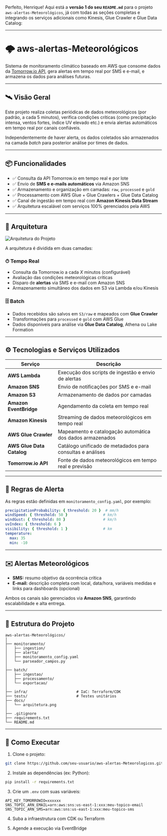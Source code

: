 Perfeito, Henrique! Aqui está a **versão 1 do seu `README.md`** para o projeto `aws-alertas-Meteorológicos`, já com todas as seções completas e integrando os serviços adicionais como Kinesis, Glue Crawler e Glue Data Catalog:

---

# 🌩️ aws-alertas-Meteorológicos

Sistema de monitoramento climático baseado em AWS que consome dados da [Tomorrow.io API](https://app.tomorrow.io/home), gera alertas em tempo real por SMS e e-mail, e armazena os dados para análises futuras.

---

## 🛰️ Visão Geral

Este projeto realiza coletas periódicas de dados meteorológicos (por padrão, a cada 5 minutos), verifica condições críticas (como precipitação intensa, ventos fortes, índice UV elevado etc.) e envia alertas automáticos em tempo real por canais confiáveis.

Independentemente de haver alerta, os dados coletados são armazenados na camada *batch* para posterior análise por times de dados.

---

## 📦 Funcionalidades

- ✅ Consulta da API Tomorrow.io em tempo real e por lote
- ✅ Envio de **SMS e e-mails automáticos** via Amazon SNS
- ✅ Armazenamento e organização em camadas: `raw`, `processed` e `gold`
- ✅ Processamento com AWS Glue + Glue Crawlers + Glue Data Catalog
- ✅ Canal de ingestão em tempo real com **Amazon Kinesis Data Stream**
- ✅ Arquitetura escalável com serviços 100% gerenciados pela AWS

---

## 🧭 Arquitetura

![Arquitetura do Projeto](docs/arquitetura.png)

A arquitetura é dividida em duas camadas:

### ⏱ Tempo Real
- Consulta da Tomorrow.io a cada *X* minutos (configurável)
- Avaliação das condições meteorológicas críticas
- Disparo de **alertas** via SMS e e-mail com Amazon SNS
- Armazenamento simultâneo dos dados em S3 via Lambda e/ou Kinesis

### 🗄️ Batch
- Dados recebidos são salvos em `S3/raw` e mapeados com **Glue Crawler**
- Transformações para `processed` e `gold` com AWS Glue
- Dados disponíveis para análise via **Glue Data Catalog**, Athena ou Lake Formation

---

## ⚙️ Tecnologias e Serviços Utilizados

| Serviço                     | Descrição                                                                 |
|----------------------------|---------------------------------------------------------------------------|
| **AWS Lambda**             | Execução dos scripts de ingestão e envio de alertas                       |
| **Amazon SNS**             | Envio de notificações por SMS e e-mail                                   |
| **Amazon S3**              | Armazenamento de dados por camadas                                        |
| **Amazon EventBridge**     | Agendamento da coleta em tempo real                                       |
| **Amazon Kinesis**         | Streaming de dados meteorológicos em tempo real                          |
| **AWS Glue Crawler**       | Mapeamento e catalogação automática dos dados armazenados                 |
| **AWS Glue Data Catalog**  | Catálogo unificado de metadados para consultas e análises                 |
| **Tomorrow.io API**        | Fonte de dados meteorológicos em tempo real e previsão                    |

---

## 🚨 Regras de Alerta

As regras estão definidas em `monitoramento_config.yaml`, por exemplo:

```yaml
precipitationProbability: { threshold: 20 }  # mm/h
windSpeed: { threshold: 50 }                # km/h
windGust: { threshold: 80 }                 # km/h
uvIndex: { threshold: 6 }
visibility: { threshold: 1 }                # km
temperature:
  max: 35
  min: -10
```

---

## ✉️ Alertas Meteorológicos

- **SMS:** resumo objetivo da ocorrência crítica  
- **E-mail:** descrição completa com local, data/hora, variáveis medidas e links para dashboards (opcional)

Ambos os canais são gerenciados via **Amazon SNS**, garantindo escalabilidade e alta entrega.

---

## 📁 Estrutura do Projeto

```
aws-alertas-Meteorológicos/
│
├── monitoramento/
│   ├── ingestion/
│   ├── alerta/
│   ├── monitoramento_config.yaml
│   └── parseador_campos.py
│
├── batch/
│   ├── ingestao/
│   ├── processamento/
│   └── exportacao/
│
├── infra/                      # IaC: Terraform/CDK
├── tests/                      # Testes unitários
├── docs/
│   └── arquitetura.png
│
├── .gitignore
├── requirements.txt
└── README.md
```

---

## 🚀 Como Executar

1. Clone o projeto:  
```bash
git clone https://github.com/seu-usuario/aws-alertas-Meteorologicos.git
```

2. Instale as dependências (ex: Python):  
```bash
pip install -r requirements.txt
```

3. Crie um `.env` com suas variáveis:
```
API_KEY_TOMORROWIO=xxxxxx
SNS_TOPIC_ARN_EMAIL=arn:aws:sns:us-east-1:xxx:meu-topico-email
SNS_TOPIC_ARN_SMS=arn:aws:sns:us-east-1:xxx:meu-topico-sms
```

4. Suba a infraestrutura com CDK ou Terraform

5. Agende a execução via EventBridge
